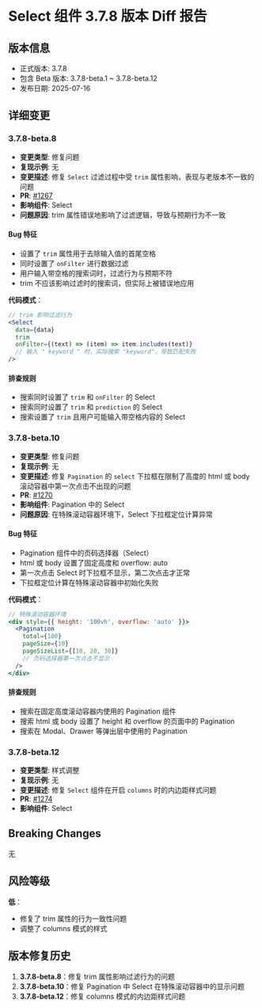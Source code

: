 # Select 组件 3.7.8 版本 Diff 报告

## 版本信息
- 正式版本: 3.7.8
- 包含 Beta 版本: 3.7.8-beta.1 ~ 3.7.8-beta.12
- 发布日期: 2025-07-16

## 详细变更

### 3.7.8-beta.8
- **变更类型**: 修复问题
- **复现示例**: 无
- **变更描述**: 修复 `Select` 过滤过程中受 `trim` 属性影响，表现与老版本不一致的问题
- **PR**: [#1267](https://github.com/sheinsight/shineout-next/pull/1267)
- **影响组件**: Select
- **问题原因**: trim 属性错误地影响了过滤逻辑，导致与预期行为不一致

#### Bug 特征
- 设置了 `trim` 属性用于去除输入值的首尾空格
- 同时设置了 `onFilter` 进行数据过滤
- 用户输入带空格的搜索词时，过滤行为与预期不符
- trim 不应该影响过滤时的搜索词，但实际上被错误地应用

**代码模式**：
```jsx
// trim 影响过滤行为
<Select
  data={data}
  trim
  onFilter={(text) => (item) => item.includes(text)}
  // 输入 " keyword " 时，实际搜索 "keyword"，导致匹配失败
/>
```

#### 排查规则
- 搜索同时设置了 `trim` 和 `onFilter` 的 Select
- 搜索同时设置了 `trim` 和 `prediction` 的 Select
- 搜索设置了 `trim` 且用户可能输入带空格内容的 Select

### 3.7.8-beta.10
- **变更类型**: 修复问题
- **复现示例**: 无
- **变更描述**: 修复 `Pagination` 的 `select` 下拉框在限制了高度的 html 或 body 滚动容器中第一次点击不出现的问题
- **PR**: [#1270](https://github.com/sheinsight/shineout-next/pull/1270)
- **影响组件**: Pagination 中的 Select
- **问题原因**: 在特殊滚动容器环境下，Select 下拉框定位计算异常

#### Bug 特征
- Pagination 组件中的页码选择器（Select）
- html 或 body 设置了固定高度和 overflow: auto
- 第一次点击 Select 时下拉框不显示，第二次点击才正常
- 下拉框定位计算在特殊滚动容器中初始化失败

**代码模式**：
```jsx
// 特殊滚动容器环境
<div style={{ height: '100vh', overflow: 'auto' }}>
  <Pagination
    total={100}
    pageSize={10}
    pageSizeList={[10, 20, 30]}
    // 页码选择器第一次点击不显示
  />
</div>
```

#### 排查规则
- 搜索在固定高度滚动容器内使用的 Pagination 组件
- 搜索 html 或 body 设置了 height 和 overflow 的页面中的 Pagination
- 搜索在 Modal、Drawer 等弹出层中使用的 Pagination

### 3.7.8-beta.12
- **变更类型**: 样式调整
- **复现示例**: 无
- **变更描述**: 修复 `Select` 组件在开启 `columns` 时的内边距样式问题
- **PR**: [#1274](https://github.com/sheinsight/shineout-next/pull/1274)
- **影响组件**: Select

## Breaking Changes

无

## 风险等级

**低**：
- 修复了 trim 属性的行为一致性问题
- 调整了 columns 模式的样式

## 版本修复历史

1. **3.7.8-beta.8**：修复 trim 属性影响过滤行为的问题
2. **3.7.8-beta.10**：修复 Pagination 中 Select 在特殊滚动容器中的显示问题
3. **3.7.8-beta.12**：修复 columns 模式的内边距样式问题